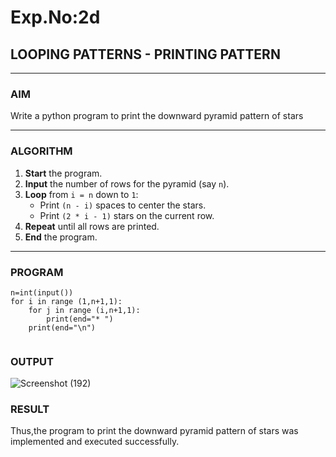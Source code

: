 # Exp.No:2d
## LOOPING PATTERNS - PRINTING PATTERN

---

### AIM  
Write a python program  to print the downward pyramid pattern of stars

---

### ALGORITHM

1. **Start** the program.
2. **Input** the number of rows for the pyramid (say `n`).
3. **Loop** from `i = n` down to `1`:
   - Print `(n - i)` spaces to center the stars.
   - Print `(2 * i - 1)` stars on the current row.
4. **Repeat** until all rows are printed.
5. **End** the program.


---

### PROGRAM
```
n=int(input())
for i in range (1,n+1,1):
    for j in range (i,n+1,1):
        print(end="* ")
    print(end="\n")
    

```

### OUTPUT

![Screenshot (192)](https://github.com/user-attachments/assets/b5a69f65-934d-494f-aff4-85f24f38c9c5)

### RESULT
Thus,the program to print the downward pyramid pattern of stars was implemented and executed successfully.
